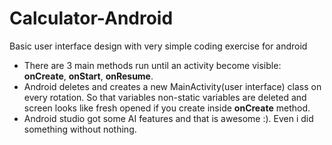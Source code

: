 # Calculator-Android
Basic user interface design with very simple coding exercise for android

- There are 3 main methods run until an activity become visible: **onCreate**, **onStart**, **onResume**.
- Android deletes and creates a new MainActivity(user interface) class on every rotation. 
So that variables non-static variables are deleted and screen looks like fresh opened if you create inside **onCreate** method.
- Android studio got some AI features and that is awesome :). Even i did something without nothing.